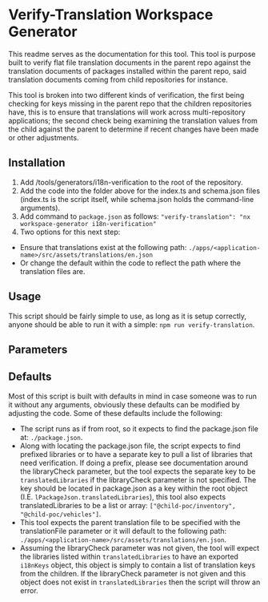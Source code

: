 # Verify-Translation Workspace Generator

This readme serves as the documentation for this tool. This tool is purpose built to verify flat file translation documents in the parent repo against the translation documents of packages installed within the parent repo, said translation documents coming from child repositories for instance.

This tool is broken into two different kinds of verification, the first being checking for keys missing in the parent repo that the children repositories have, this is to ensure that translations will work across multi-repository applications; the second check being examining the translation values from the child against the parent to determine if recent changes have been made or other adjustments.

## Installation

1. Add /tools/generators/i18n-verification to the root of the repository.
1. Add the code into the folder above for the index.ts and schema.json files (index.ts is the script itself, while schema.json holds the command-line arguments).
1. Add command to `package.json` as follows: `"verify-translation": "nx workspace-generator i18n-verification"`
1. Two options for this next step:

-   Ensure that translations exist at the following path: `./apps/<application-name>/src/assets/translations/en.json`
-   Or change the default within the code to reflect the path where the translation files are.

## Usage

This script should be fairly simple to use, as long as it is setup correctly, anyone should be able to run it with a simple: `npm run verify-translation`.

## Parameters

## Defaults

Most of this script is built with defaults in mind in case someone was to run it without any arguments, obviously these defaults can be modified by adjusting the code. Some of these defaults include the following:

-   The script runs as if from root, so it expects to find the package.json file at: `./package.json`.
-   Along with locating the package.json file, the script expects to find prefixed libraries or to have a separate key to pull a list of libraries that need verification. If doing a prefix, please see documentation around the libraryCheck parameter, but the tool expects the separate key to be `translatedLibraries` if the libraryCheck parameter is not specified. The key should be located in package.json as a key within the root object (I.E. `lPackageJson.translatedLibraries`), this tool also expects translatedLibraries to be a list or array: `["@child-poc/inventory", "@child-poc/vehicles"]`.
-   This tool expects the parent translation file to be specified with the translationFile parameter or it will default to the following path: `./apps/<application-name>/src/assets/translations/en.json`.
-   Assuming the libraryCheck parameter was not given, the tool will expect the libraries listed within `translatedLibraries` to have an exported `i18nKeys` object, this object is simply to contain a list of translation keys from the children. If the libraryCheck parameter is not given and this object does not exist in `translatedLibraries` then the script will throw an error.

